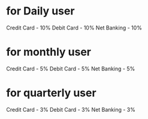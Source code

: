 # for Daily user

Credit Card - 10%
Debit Card - 10%
Net Banking - 10%

# for monthly user

Credit Card - 5%
Debit Card - 5%
Net Banking - 5%

# for quarterly user

Credit Card - 3%
Debit Card - 3%
Net Banking - 3%
